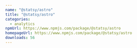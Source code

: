 ```yaml
---
name: "@statsy/astro"
title: "@statsy/astro"
categories:
  - analytics
npmUrl: https://www.npmjs.com/package/@statsy/astro
homepageUrl: https://www.npmjs.com/package/@statsy/astro
downloads: 56
---
```

